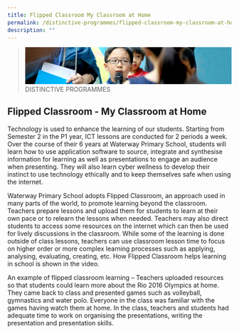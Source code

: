 ```yaml
---
title: Flipped Classroom My Classroom at Home
permalink: /distinctive-programmes/flipped-classroom-my-classroom-at-home/
description: ""
---
```

>![](/images/Distinctive%20Programmes/distinctive-programme_02.jpg)
>DISTINCTIVE PROGRAMMES

## Flipped Classroom - My Classroom at Home


Technology is used to enhance the learning of our students. Starting from Semester 2 in the P1 year, ICT lessons are conducted for 2 periods a week. Over the course of their 6 years at Waterway Primary School, students will learn how to use application software to source, integrate and synthesise information for learning as well as presentations to engage an audience when presenting. They will also learn cyber wellness to develop their instinct to use technology ethically and to keep themselves safe when using the internet.

  

Waterway Primary School adopts Flipped Classroom, an approach used in many parts of the world, to promote learning beyond the classroom. Teachers prepare lessons and upload them for students to learn at their own pace or to relearn the lessons when needed. Teachers may also direct students to access some resources on the internet which can then be used for lively discussions in the classroom. While some of the learning is done outside of class lessons, teachers can use classroom lesson time to focus on higher order or more complex learning processes such as applying, analysing, evaluating, creating, etc. How Flipped Classroom helps learning in school is shown in the video.

  

An example of flipped classroom learning – Teachers uploaded resources so that students could learn more about the Rio 2016 Olympics at home. They came back to class and presented games such as volleyball, gymnastics and water polo. Everyone in the class was familiar with the games having watch them at home. In the class, teachers and students had adequate time to work on organising the presentations, writing the presentation and presentation skills.